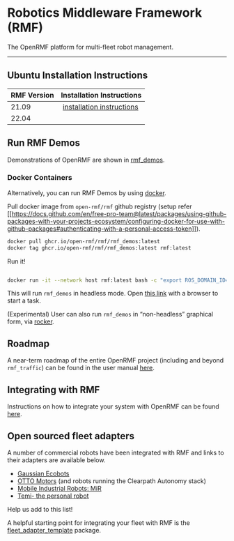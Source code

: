 # Robotics Middleware Framework (RMF)

The OpenRMF platform for multi-fleet robot management.

---

## Ubuntu Installation Instructions

| RMF Version | Installation Instructions                                                        |
| ----------- | -------------------------------------------------------------------------------- |
| 21.09       |  [installation instructions](https://github.com/open-rmf/rmf/tree/release/21.09) |
| 22.04       |                                                                                  |

## Run RMF Demos

Demonstrations of OpenRMF are shown in [rmf_demos](https://github.com/open-rmf/rmf_demos/).

### Docker Containers

Alternatively, you can run RMF Demos by using [docker](https://docs.docker.com/engine/install/ubuntu/).

Pull docker image from `open-rmf/rmf` github registry (setup refer [[https://docs.github.com/en/free-pro-team@latest/packages/using-github-packages-with-your-projects-ecosystem/configuring-docker-for-use-with-github-packages#authenticating-with-a-personal-access-token]]).

```bash
docker pull ghcr.io/open-rmf/rmf/rmf_demos:latest
docker tag ghcr.io/open-rmf/rmf/rmf_demos:latest rmf:latest
```

Run it!

```bash

docker run -it --network host rmf:latest bash -c "export ROS_DOMAIN_ID=9; ros2 launch rmf_demos_gz office.launch.xml headless:=1"
```

This will run `rmf_demos` in headless mode. Open [this link](https://open-rmf.github.io/rmf-panel-js/) with a browser to start a task.

(Experimental) User can also run `rmf_demos` in “non-headless” graphical form, via [rocker](https://github.com/osrf/rocker).

## Roadmap

A near-term roadmap of the entire OpenRMF project (including and beyond `rmf_traffic`) can be found in the user manual [here](https://osrf.github.io/ros2multirobotbook/roadmap.html).

## Integrating with RMF

Instructions on how to integrate your system with OpenRMF can be found [here](https://osrf.github.io/ros2multirobotbook/integration.html).

## Open sourced fleet adapters

A number of commercial robots have been integrated with RMF and links to their adapters are available below.

- [Gaussian Ecobots](https://github.com/open-rmf/fleet_adapter_ecobot)
- [OTTO Motors](https://github.com/open-rmf/fleet_adapter_clearpath) (and robots running the Clearpath Autonomy stack)
- [Mobile Industrial Robots: MiR](https://github.com/osrf/fleet_adapter_mir)
- [Temi- the personal robot](https://github.com/open-rmf/temi_fleet_adapter_python)

Help us add to this list!

A helpful starting point for integrating your fleet with RMF is the [fleet_adapter_template](https://github.com/open-rmf/free_fleet) package.
